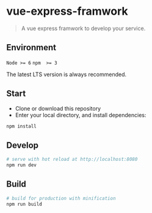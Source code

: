 # vue-express-framwork

> A vue express framwork to develop your service.

## Environment

`Node >= 6`
`npm  >= 3`

The latest LTS version is always recommended.

## Start

 - Clone or download this repository
 - Enter your local directory, and install dependencies:

``` sh
npm install
```

## Develop

``` sh
# serve with hot reload at http://localhost:8080
npm run dev
```

## Build

``` sh
# build for production with minification
npm run build
```
